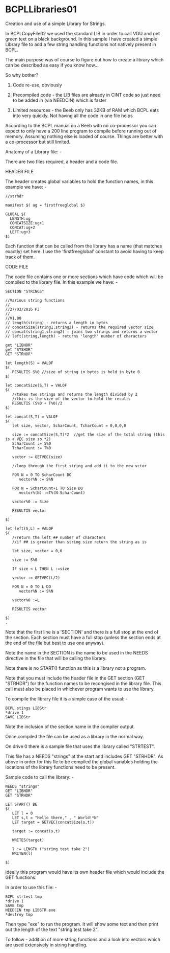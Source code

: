 # BCPLLibraries01
Creation and use of a simple Library for Strings.

In BCPLCopyFile02 we used the standard LIB in order to call VDU and get green text on a black background. In this sample I have created a simple Library file to add a few string handling functions not natively present in BCPL. 

The main purpose was of course to figure out how to create a library which can be described as easy if you know how...

So why bother?

1) Code re-use, obviously

2) Precompiled code - the LIB files are already in CINT code so just need to be added in (via NEEDCIN) which is faster

3) Limited resources - the Beeb only has 32KB of RAM which BCPL eats into very quickly. Not having all the code in one file helps

According to the BCPL manual on a Beeb with no co-processor you can expect to only have a 200 line program to compile before running out of memory. Assuming nothing else is loaded of course. Things are better with a co-processor but still limited.

Anatomy of a Library file: - 

There are two files required, a header and a code file.

HEADER FILE

The header creates global variables to hold the function names, in this example we have: - 
  
    //strhdr
  
    manifest $( ug = firstfreeglobal $)
    
    GLOBAL $(
      LENGTH:ug
      CONCATSIZE:ug+1
      CONCAT:ug+2
      LEFT:ug+3
    $)

Each function that can be called from the library has a name (that matches exactly) set here. I use the 'firstfreeglobal' constant to avoid having to keep track of them.

CODE FILE

The code file contains one or more sections which have code which will be compiled to the library file. In this example we have: -

    SECTION "STRINGS"
    
    //Various string functions
    //
    //27/03/2016 PJ
    //
    //V1.00
    // length(string) - returns a length in bytes
    // concatSize(string1,string2) - returns the required vector size
    // concat(string1,string2) - joins two strings and returns a vector
    // left(string,length) - returns 'length' number of characters
    
    get "LIBHDR"
    get "SYSHDR"
    GET "STRHDR"
    
    let length(S) = VALOF
    $(
       RESULTIS S%0 //size of string in bytes is held in byte 0
    $)
    
    let concatSize(S,T) = VALOF
    $(
       //takes two strings and returns the length divided by 2
       //this is the size of the vector to hold the results
       RESULTIS (S%0 + T%0)/2
    $)
    
    let concat(S,T) = VALOF
    $(
       let size, vector, ScharCount, TcharCount = 0,0,0,0
    
       size := concatSize(S,T)*2  //get the size of the total string (this is a VEC size so *2)
       ScharCount := S%0
       TcharCount := T%0
    
       vector := GETVEC(size)
    
       //loop through the first string and add it to the new vctor
    
       FOR N = 0 TO ScharCount DO
          vector%N := S%N
    
       FOR N = ScharCount+1 TO Size DO
          vector%(N) :=T%(N-ScharCount)
    
       vector%0 := Size
    
       RESULTIS vector
    
    $)
    
    let left(S,L) = VALOF
    $(
       //return the left ## number of characters
       //if ## is greater than string size return the string as is
    
       let size, vector = 0,0
    
       size := S%0
    
       IF size < L THEN L :=size
    
       vector := GETVEC(L/2)
    
       FOR N = 0 TO L DO
          vector%N := S%N
    
       vector%0 :=L
    
       RESULTIS vector
    
    $)
    .

Note that the first line is a 'SECTION' and there is a full stop at the end of the section. Each section must have a full stop (unless the section ends at the end of the file but best to use one anyway).

Note the name in the SECTION is the name to be used in the NEEDS directive in the file that will be calling the library. 

Note there is no START() function as this is a library not a program.

Note that you must include the header file in the GET section (GET "STRHDR") for the function names to be recongised in the library file. This call must also be placed in whichever program wants to use the library.

To compile the library file it is a simple case of the usual: - 

    BCPL stings LIBStr
    *drive 1
    SAVE LIBStr


Note the inclusion of the section name in the compiler output.

Once compiled the file can be used as a library in the normal way.

On drive 0 there is a sample file that uses the library called "STRTEST".

This file has a NEEDS "strings" at the start and includes GET "STRHDR". As above in order for this fle to be compiled the global variables holding the locations of the library functions need to be present.

Sample code to call the library: - 

    NEEDS "strings"
    GET "LIBHDR"
    GET "STRHDR"
    
    LET START() BE
    $(
       LET l = 0
       LET s,t = "Hello there," , " World!*N"
       LET target = GETVEC(concatSize(s,t))
    
       target := concat(s,t)
    
       WRITES(target)
    
       l := LENGTH ("string test take 2")
       WRITEN(l)
    
    $)

Ideally this program would have its own header file which would include the GET functions.

In order to use this file: - 

    BCPL strtest tmp 
    *drive 1 
    SAVE tmp 
    NEEDCIN tmp LIBSTR exe 
    *destroy tmp 


Then type "exe" to run the program. It will show some text and then print out the length of the text "string test take 2".

To follow - addition of more string functions and a look into vectors which are used extensively in string handling. 


